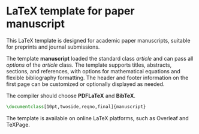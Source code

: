 # LaTeX template for paper manuscript

This LaTeX template is designed for academic paper manuscripts, suitable for preprints and journal submissions. 

The template **manuscript** loaded the standard class *article* and can pass all *options* of the *article* class. The template supports titles, abstracts, sections, and references, with options for mathematical equations and flexible bibliography formatting. The header and footer information on the first page can be customized or optionally displayed as needed.

The compiler should choose **PDFLaTeX** and **BibTeX**.

```tex
\documentclass[10pt,twoside,reqno,final]{manuscript}
```

The template is available on online LaTeX platforms, such as Overleaf and TeXPage.